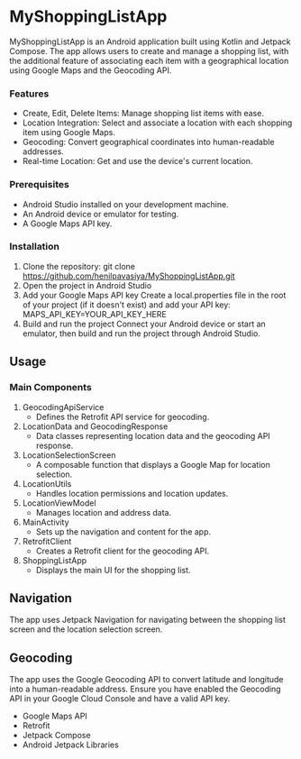 # MyShoppingListApp

MyShoppingListApp is an Android application built using Kotlin and Jetpack Compose. The app allows users to create and manage a shopping list, with the additional feature of associating each item with a geographical location using Google Maps and the Geocoding API.

### Features
* Create, Edit, Delete Items: Manage shopping list items with ease.
* Location Integration: Select and associate a location with each shopping item using Google Maps.
* Geocoding: Convert geographical coordinates into human-readable addresses.
* Real-time Location: Get and use the device's current location.
### Prerequisites
* Android Studio installed on your development machine.
* An Android device or emulator for testing.
* A Google Maps API key.
### Installation
1. Clone the repository:
   git clone https://github.com/henilpavasiya/MyShoppingListApp.git   
3. Open the project in Android Studio
4. Add your Google Maps API key Create a local.properties file in the root of your project (if it doesn't exist) and add your API key:
   MAPS_API_KEY=YOUR_API_KEY_HERE   
7. Build and run the project Connect your Android device or start an emulator, then build and run the project through Android Studio.
## Usage
### Main Components
1. GeocodingApiService
    * Defines the Retrofit API service for geocoding.
2. LocationData and GeocodingResponse
    * Data classes representing location data and the geocoding API response.
3. LocationSelectionScreen
    * A composable function that displays a Google Map for location selection.
4. LocationUtils
    * Handles location permissions and location updates.
5. LocationViewModel
    * Manages location and address data.
6. MainActivity
    * Sets up the navigation and content for the app.
7. RetrofitClient
    * Creates a Retrofit client for the geocoding API.
8. ShoppingListApp
    * Displays the main UI for the shopping list.

## Navigation
The app uses Jetpack Navigation for navigating between the shopping list screen and the location selection screen.

## Geocoding
The app uses the Google Geocoding API to convert latitude and longitude into a human-readable address. Ensure you have enabled the Geocoding API in your Google Cloud Console and have a valid API key.

* Google Maps API
* Retrofit
* Jetpack Compose
* Android Jetpack Libraries
